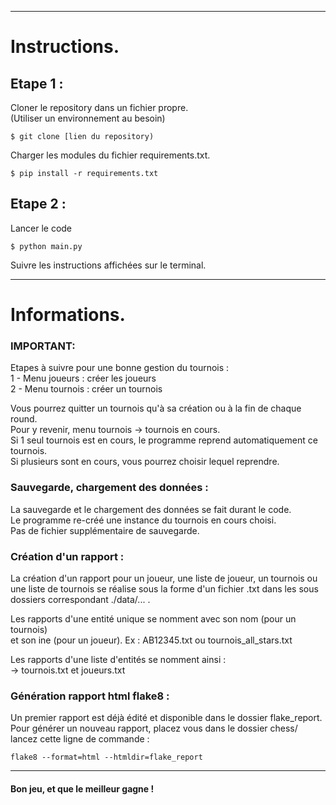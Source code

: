 ---------------------------------------------------

# Instructions.

## Etape 1 :

Cloner le repository dans un fichier propre. \
(Utiliser un environnement au besoin)

`$ git clone [lien du repository)`

Charger les modules du fichier requirements.txt.

`$ pip install -r requirements.txt`

## Etape 2 :

Lancer le code

`$ python main.py`

Suivre les instructions affichées sur le terminal.

---------------------------------------------------

# Informations.

### IMPORTANT:

Etapes à suivre pour une bonne gestion du tournois : \
1 - Menu joueurs : créer les joueurs \
2 - Menu tournois : créer un tournois

Vous pourrez quitter un tournois qu'à sa création ou à la fin de chaque round.\
Pour y revenir, menu tournois -> tournois en cours. \
Si 1 seul tournois est en cours, le programme reprend automatiquement ce \
tournois.\
Si plusieurs sont en cours, vous pourrez choisir lequel reprendre.

### Sauvegarde, chargement des données :

La sauvegarde et le chargement des données se fait durant le code. \
Le programme re-créé une instance du tournois en cours choisi. \
Pas de fichier supplémentaire de sauvegarde.

### Création d'un rapport :

La création d'un rapport pour un joueur, une liste de joueur, un tournois ou \
une liste de tournois se réalise sous la forme d'un fichier .txt dans les sous \
dossiers correspondant ./data/... .

Les rapports d'une entité unique se nomment avec son nom (pour un tournois) \
et son ine (pour un joueur). Ex : AB12345.txt ou tournois_all_stars.txt

Les rapports d'une liste d'entités se nomment ainsi : \
-> tournois.txt et joueurs.txt

### Génération rapport html flake8 :

Un premier rapport est déjà édité et disponible dans le dossier flake_report. \
Pour générer un nouveau rapport, placez vous dans le dossier chess/ \
lancez cette ligne de commande :

`flake8 --format=html --htmldir=flake_report`

-----------------

#### Bon jeu, et que le meilleur gagne !

